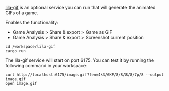[lila-gif](https://github.com/lichess-org/lila-gif) is an optional service you can run that will generate the animated GIFs of a game.

Enables the functionality:

- Game Analysis > Share & export > Game as GIF
- Game Analysis > Share & export > Screenshot current position

```
cd /workspace/lila-gif
cargo run
```

The lila-gif service will start on port 6175. You can test it by running the following command in your workspace:

```
curl http://localhost:6175/image.gif?fen=4k3/6KP/8/8/8/8/7p/8 --output image.gif
open image.gif
```

